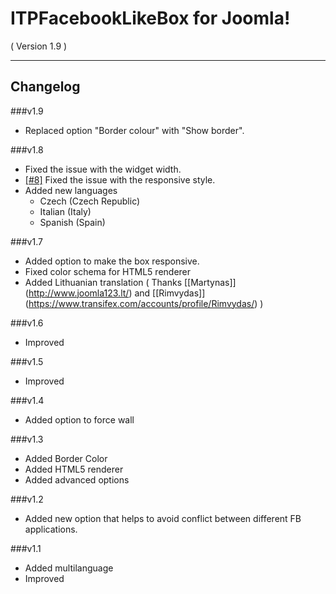 ITPFacebookLikeBox for Joomla! 
==========================
( Version 1.9 )
- - -

Changelog
---------

###v1.9

* Replaced option "Border colour" with "Show border".

###v1.8

* Fixed the issue with the widget width.
* [[#8]](https://github.com/ITPrism/ITPFacebookLikeBox/issues/8 "New responsive option not compatible with ITPShare and other third-party facebook plugins") Fixed the issue with the responsive style.
* Added new languages
    - Czech (Czech Republic)
    - Italian (Italy)
    - Spanish (Spain) 

###v1.7

* Added option to make the box responsive.
* Fixed color schema for HTML5 renderer
* Added Lithuanian translation ( Thanks [[Martynas]] (http://www.joomla123.lt/) and [[Rimvydas]] (https://www.transifex.com/accounts/profile/Rimvydas/) )

###v1.6

* Improved

###v1.5

* Improved

###v1.4

* Added option to force wall

###v1.3

* Added Border Color
* Added HTML5 renderer
* Added advanced options

###v1.2

* Added new option that helps to avoid conflict between different FB applications.

###v1.1

* Added multilanguage
* Improved